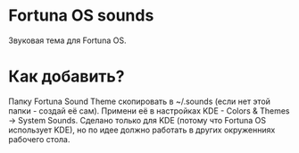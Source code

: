 # Fortuna OS sounds
Звуковая тема для Fortuna OS.

# Как добавить?
Папку Fortuna Sound Theme скопировать в ~/.sounds (если нет этой папки - создай её сам). Примени её в настройках KDE - Colors & Themes -> System Sounds. Сделано только для KDE (потому что Fortuna OS использует KDE), но по идее должно работать в других окруженниях рабочего стола.

